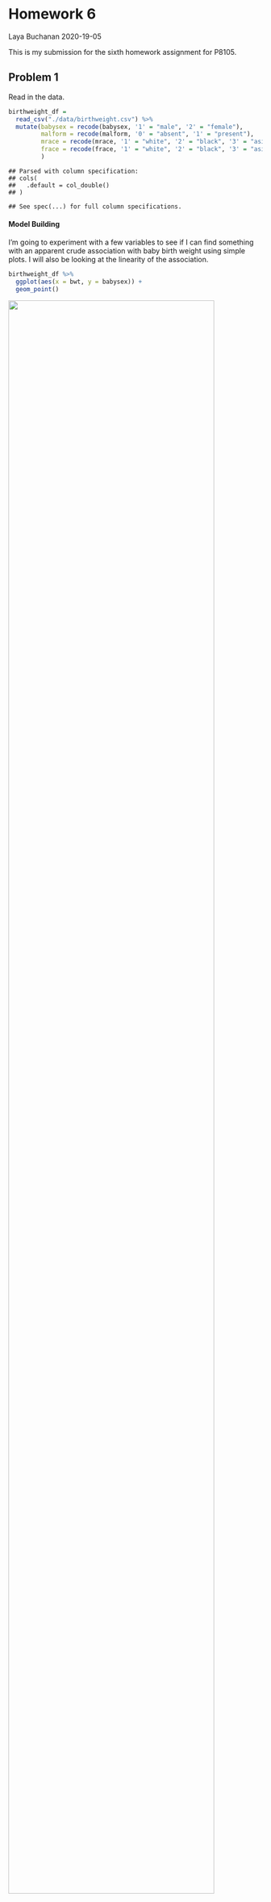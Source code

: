 Homework 6
================
Laya Buchanan
2020-19-05

This is my submission for the sixth homework assignment for P8105.

## Problem 1

Read in the data.

``` r
birthweight_df = 
  read_csv("./data/birthweight.csv") %>% 
  mutate(babysex = recode(babysex, '1' = "male", '2' = "female"),
         malform = recode(malform, '0' = "absent", '1' = "present"),
         mrace = recode(mrace, '1' = "white", '2' = "black", '3' = "asian", '4' = "puerto rican", '8' = "other"),
         frace = recode(frace, '1' = "white", '2' = "black", '3' = "asian", '4' = "puerto rican", '8' = "other", '9' = "unknown")
         )
```

    ## Parsed with column specification:
    ## cols(
    ##   .default = col_double()
    ## )

    ## See spec(...) for full column specifications.

#### Model Building

I’m going to experiment with a few variables to see if I can find
something with an apparent crude association with baby birth weight
using simple plots. I will also be looking at the linearity of the
association.

``` r
birthweight_df %>% 
  ggplot(aes(x = bwt, y = babysex)) + 
  geom_point()
```

<img src="p8105_hw6_lmb2295_files/figure-gfm/unnamed-chunk-3-1.png" width="90%" />

In this case, we see an association with a binomial dependent variable,
so a linear model is appropriate to use. Next, I’m going to build a
model to assess the relationship between the sex of the baby and baby’s
birth weight. I will not be adding any other variables to this model
because none of the other variables are potential confounders.

``` r
babysex_fit = lm(bwt ~ babysex, data = birthweight_df)
```

Next, I create a plot of model residuals against fitted values.

``` r
birthweight_df %>% 
  add_residuals(babysex_fit) %>% 
  add_predictions(babysex_fit) %>%
  ggplot(aes(x = pred, y = resid)) + geom_point()
```

<img src="p8105_hw6_lmb2295_files/figure-gfm/unnamed-chunk-5-1.png" width="90%" />

Now, I will create two other models to compare my proposed model to, one
sing length at birth and gestational age as predictors (main effects
only), and the other using head circumference, length, sex, and all
interactions (including the three-way interaction) between these.

First, I will assess the linearity of these relationships.

``` r
birthweight_df %>% 
  ggplot(aes(x = bwt, y = gaweeks)) + 
  geom_point()
```

<img src="p8105_hw6_lmb2295_files/figure-gfm/unnamed-chunk-6-1.png" width="90%" />

``` r
birthweight_df %>% 
  ggplot(aes(x = bwt, y = gaweeks)) + 
  geom_point()
```

<img src="p8105_hw6_lmb2295_files/figure-gfm/unnamed-chunk-6-2.png" width="90%" />

``` r
gaweeks_fit = gam(bwt ~ gaweeks, data = birthweight_df)

interactions_fit = gam(bwt ~ babysex + bhead + blength + babysex*bhead + babysex*blength + blength*bhead + babysex*bhead*blength, data = birthweight_df)
```

Next, I will make this comparison in terms of the cross-validated
prediction error.

``` r
cv_df = 
  crossv_mc(birthweight_df, 250) %>% 
  mutate(
    train = map(train, as_tibble),
    test = map(test, as_tibble)) 
```

``` r
cv_df = 
  cv_df %>% 
  mutate(
    babysex_fit = map(train, ~lm(bwt ~ babysex, data = birthweight_df)),
    gaweeks_fit = map(train, ~gam(bwt ~ parity + gaweeks, data = birthweight_df)),
    interactions_fit = map(train, ~gam(bwt ~ babysex + bhead + blength + babysex*bhead + babysex*blength + blength*bhead + babysex*bhead*blength, data = birthweight_df))) %>% 
  mutate(
    rmse_babysex = map2_dbl(babysex_fit, test, ~rmse(model = .x, data = .y)),
    rmse_gaweeks = map2_dbl(gaweeks_fit, test, ~rmse(model = .x, data = .y)),
    rmse_interactions = map2_dbl(interactions_fit, test, ~rmse(model = .x, data = .y)))
```

``` r
cv_df %>% 
  select(starts_with("rmse")) %>% 
  pivot_longer(
    everything(),
    names_to = "model", 
    values_to = "rmse",
    names_prefix = "rmse_") %>% 
  mutate(model = fct_inorder(model)) %>% 
  ggplot(aes(x = model, y = rmse)) + geom_violin()
```

<img src="p8105_hw6_lmb2295_files/figure-gfm/unnamed-chunk-10-1.png" width="90%" />

Based on the distributions of the root mean squared errors, the model
featuring head circumference, length, sex, and all interactions between
these has the best fit, while the model I proposed has the worst fit.

## Problem 3

``` r
weather_df = 
  rnoaa::meteo_pull_monitors(
    c("USW00094728"),
    var = c("PRCP", "TMIN", "TMAX"), 
    date_min = "2017-01-01",
    date_max = "2017-12-31") %>%
  mutate(
    name = recode(id, USW00094728 = "CentralPark_NY"),
    tmin = tmin / 10,
    tmax = tmax / 10) %>%
  select(name, id, everything())
```

    ## Registered S3 method overwritten by 'hoardr':
    ##   method           from
    ##   print.cache_info httr

    ## using cached file: C:\Users\layab\AppData\Local\Cache/R/noaa_ghcnd/USW00094728.dly

    ## date created (size, mb): 2020-10-01 08:04:33 (7.534)

    ## file min/max dates: 1869-01-01 / 2020-09-30

``` r
boot_sample = function(df) {
  sample_frac(df, replace = TRUE)
}

boot_sample(weather_df) %>% 
  ggplot(aes(x = tmin, y = tmax)) + 
  geom_point(alpha = .5) +
  stat_smooth(method = "lm")
```

    ## `geom_smooth()` using formula 'y ~ x'

<img src="p8105_hw6_lmb2295_files/figure-gfm/unnamed-chunk-12-1.png" width="90%" />

``` r
boot_straps = 
  data_frame(
    strap_number = 1:100,
    strap_sample = rerun(100, boot_sample(weather_df))
  )
```

    ## Warning: `data_frame()` is deprecated as of tibble 1.1.0.
    ## Please use `tibble()` instead.
    ## This warning is displayed once every 8 hours.
    ## Call `lifecycle::last_warnings()` to see where this warning was generated.

``` r
boot_straps
```

    ## # A tibble: 100 x 2
    ##    strap_number strap_sample      
    ##           <int> <list>            
    ##  1            1 <tibble [365 x 6]>
    ##  2            2 <tibble [365 x 6]>
    ##  3            3 <tibble [365 x 6]>
    ##  4            4 <tibble [365 x 6]>
    ##  5            5 <tibble [365 x 6]>
    ##  6            6 <tibble [365 x 6]>
    ##  7            7 <tibble [365 x 6]>
    ##  8            8 <tibble [365 x 6]>
    ##  9            9 <tibble [365 x 6]>
    ## 10           10 <tibble [365 x 6]>
    ## # ... with 90 more rows
